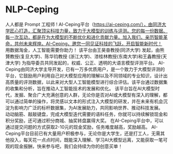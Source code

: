 # NLP-Ceping
人人都是 Prompt 工程师 !
AI-Ceping平台（https://ai-ceping.com/），由同济大学匠心打造，汇聚顶尖科技力量，致力于大模型的训练与评测。您的每一份数据、每一次互动，都是在为大模型的不断优化和进化贡献力量。加入我们，亲历智能革命，共创未来辉煌。AI-Ceping，邀您一同见证科技的飞跃，开启智能新时代！
用数据淘金，人工智能需要你助力！
该平台由王昊奋教授(同济大学) 发起，由熊贇教授(复旦大学)、陈华钧教授 (浙江大学)、漆桂林教授(东南大学)和王鑫教授(天津大学) 为指导委员共同发起的，权威、公正、透明的大语言模型评测平台。
AI-Ceping由同济大学主导开发，已有一万多优质用户，是一个致力于大模型评测的平台，它鼓励用户利用自己对大模型应用的理解以及不同领域的专业知识，设计出高质量的评测数据，以此来对大型人工智能模型进行综合评估。该平台通过数据集的收集和分析，旨在推动人工智能技术的发展和优化。
该平台旨在AI大模型时代，发掘、聚合广大充满创意的人群，无论你是否对AI或大模型有深入的理解，都可以通过简单的操作，将灵感以文本的形式注入大模型的研发，并在未来有机会沉淀为影响力广泛的标杆数据集，为AI发展助力，共同影响世界、推动科技发展。
动动脑筋、敲敲键盘，完成大模型迭代需要的语料任务，你就可以持续解锁现金和积分奖励，还可通过积分商城、抽奖转盘赢得大奖。
在AI-Ceping平台中，可以通过提交问题的方式获取2-10元的现金奖励，任务难度越高，奖励越高。
AI-Ceping平台目前已有大量用户积极参与，无论你是大学生，还是打工人，无需其他投入，每天花一点点时间，既能深入理解、学习AI大模型远离，又能获取一笔可观的现金报酬，快来参与吧，我们会持续为你的创意买单！
